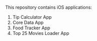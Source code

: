This repository contains iOS applications:
1. Tip Calculator App
2. Core Data App
3. Food Tracker App
4. Top 25 Movies Loader App
